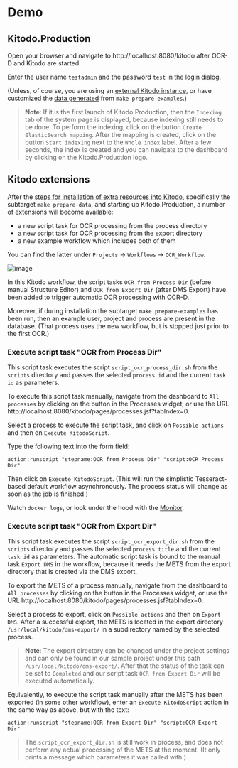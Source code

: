 # Demo

## Kitodo.Production

Open your browser and navigate to http://localhost:8080/kitodo after OCR-D and Kitodo are started.

Enter the user name `testadmin` and the password `test` in the login dialog.

(Unless, of course, you are using an [external Kitodo instance](#with-kitodo-production),
or have customized the [data generated](#prepare-keys-and-kitodo-extensions)
from `make prepare-examples`.)

> **Note**:
> If it is the first launch of Kitodo.Production,
> then the `Indexing` tab of the system page is displayed,
> because indexing still needs to be done.
> To perform the indexing, click on the button `Create ElasticSearch mapping`.
> After the mapping is created, click on the button `Start indexing` next to
> the `Whole index` label. After a few seconds, the index is created and you
> can navigate to the dashboard by clicking on the Kitodo.Production logo.

## Kitodo extensions

After the [steps for installation of extra resources into Kitodo](#prepare-keys-and-examples),
specifically the subtarget `make prepare-data`, and starting up Kitodo.Production,
a number of extensions will become available:

- a new script task for OCR processing from the process directory
- a new script task for OCR processing from the export directory
- a new example workflow which includes both of them

You can find the latter under `Projects` -> `Workflows` -> `OCR_Workflow`.

![image](https://user-images.githubusercontent.com/3832618/196455027-db85f67c-b4b3-4db8-a43a-eac998281a1f.png)

In this Kitodo workflow, the script tasks `OCR from Process Dir` (before manual Structure Editor)
and `OCR from Export Dir` (after DMS Export) have been added to trigger automatic OCR processing with OCR-D.

Moreover, if during installation the subtarget `make prepare-examples` has been run, then
an example user, project and process are present in the database. (That process uses the new workflow,
but is stopped just prior to the first OCR.)

### Execute script task "OCR from Process Dir"

This script task executes the script `script_ocr_process_dir.sh` from the `scripts` directory
and passes the selected `process id` and the current `task id` as parameters.

To execute this script task manually, navigate from the dashboard to `All processes` by clicking
on the button in the Processes widget, or use the URL http://localhost:8080/kitodo/pages/processes.jsf?tabIndex=0.

Select a process to execute the script task, and click on `Possible actions` and then on `Execute KitodoScript`.

Type the following text into the form field:

```
action:runscript "stepname:OCR from Process Dir" "script:OCR Process Dir"
```

Then click on `Execute KitodoScript`.
(This will run the simplistic Tesseract-based default workflow
asynchronously. The process status will change as soon as the job
is finished.)

Watch `docker logs`, or look under the hood with the [Monitor](#monitor).

### Execute script task "OCR from Export Dir"

This script task executes the script `script_ocr_export_dir.sh` from the `scripts` directory and passes the selected `process title` and the current `task id` as parameters.
The automatic script task is bound to the manual task `Export DMS` in the workflow, because it needs the METS from the export directory that is created via the DMS export.

To export the METS of a process manually, navigate from the dashboard to `All processes` by clicking on the button in the Processes widget, or use the URL http://localhost:8080/kitodo/pages/processes.jsf?tabIndex=0.


Select a process to export, click on `Possible actions` and then on `Export DMS`. After a successful export,
the METS is located in the export directory `/usr/local/kitodo/dms-export/` in a subdirectory named by
the selected process.

> **Note**: The export directory can be changed under the project settings and can only be found in our sample project under this path `/usr/local/kitodo/dms-export/`.
After that the status of the task can be set to `Completed` and our script task `OCR from Export Dir` will be executed automatically.

Equivalently, to execute the script task manually after the METS has been exported (in some other workflow),
enter an `Execute KitodoScript` action in the same way as above, but with the text:

```
action:runscript "stepname:OCR from Export Dir" "script:OCR Export Dir"
```

> The `script_ocr_export_dir.sh` is still work in process, and does not perform any actual processing of the METS at the moment. (It only prints a message which parameters it was called with.)